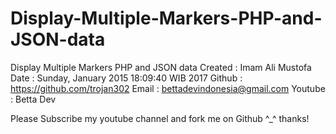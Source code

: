 # Display-Multiple-Markers-PHP-and-JSON-data
Display Multiple Markers PHP and JSON data 
Created     : Imam Ali Mustofa 
Date        : Sunday, January 2015 18:09:40 WIB 2017 
Github      : https://github.com/trojan302 
Email       : bettadevindonesia@gmail.com 
Youtube     : Betta Dev 

Please Subscribe my youtube channel and fork me on Github ^_^ thanks!
